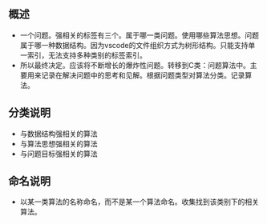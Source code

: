 ## 概述

* 一个问题。强相关的标签有三个。属于哪一类问题。使用哪些算法思想。问题属于哪一种数据结构。因为vscode的文件组织方式为树形结构。只能支持单一索引，无法支持多种类别的标签索引。
* 所以最终决定。应该将不断增长的爆炸性问题。转移到C类：问题算法中。主要用来记录在解决问题中的思考和见解。根据问题类型对算法分类。记录算法。

## 分类说明

* 与数据结构强相关的算法
* 与算法思想强相关的算法
* 与问题目标强相关的算法


## 命名说明

* 以某一类算法的名称命名，而不是某一个算法命名。收集找到该类别下的相关算法。
